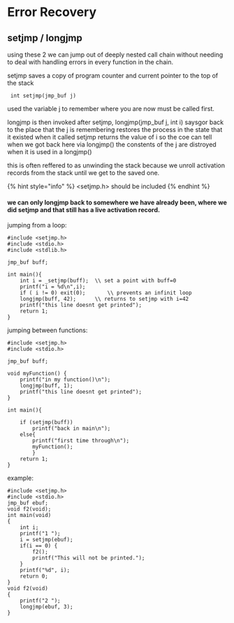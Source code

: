 # Error Recovery

## setjmp / longjmp

using these 2 we can jump out of deeply nested call chain without needing to deal with handling errors in every function in the chain.

setjmp saves a copy of program counter and current pointer to the top of the stack

```
 int setjmp(jmp_buf j)
```

used the variable j to remember where you are now must be called first.

longjmp is then invoked after setjmp, longjmp(jmp\_buf j, int i) saysgor back to the place that the j is remembering restores the process in the state that it existed when it called setjmp returns the value of i so the coe can tell when we got back here via longjmp() the constents of the j are distroyed when it is used in a longjmp()

this is often reffered to as unwinding the stack because we unroll activation records from the stack until we get to the saved one.

{% hint style="info" %}
\<setjmp.h> should be included
{% endhint %}

#### we can only longjmp back to somewhere we have already been, where we did setjmp and that still has a live activation record.

jumping from a loop:

```
#include <setjmp.h>
#include <stdio.h>
#include <stdlib.h>

jmp_buf buff;

int main(){
    int i = _setjmp(buff);  \\ set a point with buff=0 
    printf("i = %d\n",i);
    if ( i != 0) exit(0);       \\ prevents an infinit loop
    longjmp(buff, 42);      \\ returns to setjmp with i=42
    printf("this line doesnt get printed");
    return 1;
}
```

jumping between functions:

```
#include <setjmp.h>
#include <stdio.h>

jmp_buf buff;

void myFunction() {
    printf("in my function()\n");
    longjmp(buff, 1);
    printf("this line doesnt get printed");
}

int main(){

    if (setjmp(buff))
        printf("back in main\n");
    else{
        printf("first time through\n");
        myFunction();
        }
    return 1;
}
```

example:

```
#include <setjmp.h>
#include <stdio.h>
jmp_buf ebuf;
void f2(void);
int main(void)
{
    int i;
    printf("1 ");
    i = setjmp(ebuf);
    if(i == 0) {
        f2();
        printf("This will not be printed.");
    }
    printf("%d", i);
    return 0;
}
void f2(void)
{
    printf("2 ");
    longjmp(ebuf, 3);
}
```
